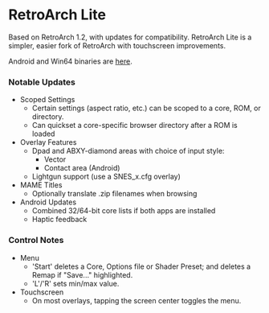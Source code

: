 # RetroArch Lite

Based on RetroArch 1.2, with updates for compatibility.
RetroArch Lite is a simpler, easier fork of RetroArch with touchscreen improvements.

Android and Win64 binaries are [here](https://drive.google.com/open?id=1QjhAOmM9OOP0JX0Me5I1eEbpbFsSZk9I).

### Notable Updates
* Scoped Settings
  * Certain settings (aspect ratio, etc.) can be scoped to a core, ROM, or directory.
  * Can quickset a core-specific browser directory after a ROM is loaded
* Overlay Features
  * Dpad and ABXY-diamond areas with choice of input style:
    * Vector
    * Contact area (Android)
  * Lightgun support (use a SNES_x.cfg overlay)
* MAME Titles
  * Optionally translate .zip filenames when browsing
* Android Updates
  * Combined 32/64-bit core lists if both apps are installed
  * Haptic feedback

### Control Notes
* Menu
  * 'Start' deletes a Core, Options file or Shader Preset; and deletes a Remap if "Save..." highlighted.
  * 'L'/'R' sets min/max value.
* Touchscreen
  * On most overlays, tapping the screen center toggles the menu.
